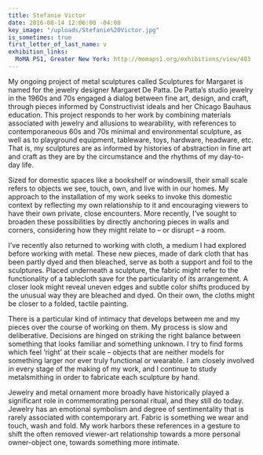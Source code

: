 ```yaml
---
title: Stefanie Victor
date: 2016-08-14 12:06:00 -04:00
key_image: "/uploads/Stefanie%20Victor.jpg"
is_sometimes: true
first_letter_of_last_name: v
exhibition_links:
  MoMA PS1, Greater New York: http://momaps1.org/exhibitions/view/403
---
```


My ongoing project of metal sculptures called Sculptures for Margaret is named for the jewelry designer Margaret De Patta. De Patta’s studio jewelry in the 1960s and 70s engaged a dialog between fine art, design, and craft, through pieces informed by Constructivist ideals and her Chicago Bauhaus education. This project responds to her work by combining materials associated with jewelry and allusions to wearability, with references to contemporaneous 60s and 70s minimal and environmental sculpture, as well as to playground equipment, tableware, toys, hardware, headware, etc. That is, my sculptures are as informed by histories of abstraction in fine art and craft as they are by the circumstance and the rhythms of my day-to-day life.  
 
Sized for domestic spaces like a bookshelf or windowsill, their small scale refers to objects we see, touch, own, and live with in our homes.  My approach to the installation of my work seeks to invoke this domestic context by reflecting my own relationship to it and encouraging viewers to have their own private, close encounters. More recently, I’ve sought to broaden these possibilities by directly anchoring pieces in walls and corners, considering how they might relate to – or disrupt – a room.  

I’ve recently also returned to working with cloth, a medium I had explored before working with metal. These new pieces, made of dark cloth that has been partly dyed and then bleached, serve as both a support and foil to the sculptures. Placed underneath a sculpture, the fabric might refer to the functionality of a tablecloth save for the particularity of its arrangement. A closer look might reveal uneven edges and subtle color shifts produced by the unusual way they are bleached and dyed. On their own, the cloths might be closer to a folded, tactile painting.  

There is a particular kind of intimacy that develops between me and my pieces over the course of working on them. My process is slow and deliberative. Decisions are hinged on striking the right balance between something that looks familiar and something unknown. I try to find forms which feel ‘right’ at their scale – objects that are neither models for something larger nor ever truly functional or wearable. I am closely involved in every stage of the making of my work, and I continue to study metalsmithing in order to fabricate each sculpture by hand.  

Jewelry and metal ornament more broadly have historically played a significant role in commemorating personal ritual, and they still do today. Jewelry has an emotional symbolism and degree of sentimentality that is rarely associated with contemporary art. Fabric is something we wear and touch, wash and fold. My work harbors these references in a gesture to shift the often removed viewer-art relationship towards a more personal owner-object one, towards something more intimate.




